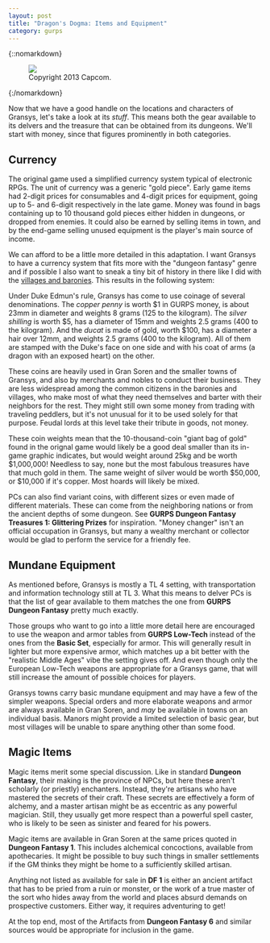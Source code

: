 ```yaml
---
layout: post
title: "Dragon's Dogma: Items and Equipment"
category: gurps
---
```


{::nomarkdown}
<figure>
  <img src="{{ "/assets/pawn-guild.png" | absolute_url }}"/>
  <figcaption>Copyright 2013 Capcom.</figcaption>
</figure>
{:/nomarkdown}

Now that we have a good handle on the locations and characters of Gransys, let's
take a look at its _stuff_. This means both the gear available to its delvers
and the treasure that can be obtained from its dungeons. We'll start with money,
since that figures prominently in both categories.

## Currency

The original game used a simplified currency system typical of electronic
RPGs. The unit of currency was a generic "gold piece". Early game items had
2-digit prices for consumables and 4-digit prices for equipment, going up to 5-
and 6-digit respectively in the late game. Money was found in bags containing up
to 10 thousand gold pieces either hidden in dungeons, or dropped from
enemies. It could also be earned by selling items in town, and by the end-game
selling unused equipment is the player's main source of income.

We can afford to be a little more detailed in this adaptation. I want Gransys to
have a currency system that fits more with the "dungeon fantasy" genre and if
possible I also want to sneak a tiny bit of history in there like I did with the
[villages and baronies][1]. This results in the following system:

Under Duke Edmun's rule, Gransys has come to use coinage of several
denominations. The _copper penny_ is worth $1 in GURPS money, is about 23mm in
diameter and weights 8 grams (125 to the kilogram). The _silver shilling_ is
worth $5, has a diameter of 15mm and weights 2.5 grams (400 to the
kilogram). And the _ducat_ is made of gold, worth $100, has a diameter a hair
over 12mm, and weights 2.5 grams (400 to the kilogram). All of them are stamped
with the Duke's face on one side and with his coat of arms (a dragon with an
exposed heart) on the other.

These coins are heavily used in Gran Soren and the smaller towns of Gransys, and
also by merchants and nobles to conduct their business. They are less widespread
among the common citizens in the baronies and villages, who make most of what
they need themselves and barter with their neighbors for the rest. They might
still own some money from trading with traveling peddlers, but it's not unusual
for it to be used solely for that purpose. Feudal lords at this level take their
tribute in goods, not money.

These coin weights mean that the 10-thousand-coin "giant bag of gold" found in
the orignal game would likely be a good deal smaller than its in-game graphic
indicates, but would weight around 25kg and be worth $1,000,000!  Needless to
say, none but the most fabulous treasures have that much gold in them. The same
weight of silver would be worth $50,000, or $10,000 if it's copper. Most hoards
will likely be mixed.

PCs can also find variant coins, with different sizes or even made of different
materials. These can come from the neighboring nations or from the ancient
depths of some dungeon. See **GURPS Dungeon Fantasy Treasures 1: Glittering
Prizes** for inspiration. "Money changer" isn't an official occupation in
Gransys, but many a wealthy merchant or collector would be glad to perform the
service for a friendly fee.

## Mundane Equipment

As mentioned before, Gransys is mostly a TL 4 setting, with transportation and
information technology still at TL 3. What this means to delver PCs is that the
list of gear available to them matches the one from **GURPS Dungeon Fantasy**
pretty much exactly.

Those groups who want to go into a little more detail here are encouraged to use
the weapon and armor tables from **GURPS Low-Tech** instead of the ones from the
**Basic Set**, especially for armor. This will generally result in lighter but
more expensive armor, which matches up a bit better with the "realistic Middle
Ages" vibe the setting gives off. And even though only the European Low-Tech
weapons are appropriate for a Gransys game, that will still increase the amount
of possible choices for players.

Gransys towns carry basic mundane equipment and may have a few of the simpler
weapons. Special orders and more elaborate weapons and armor are always
available in Gran Soren, and _may_ be available in towns on an individual
basis. Manors might provide a limited selection of basic gear, but most villages
will be unable to spare anything other than some food.

## Magic Items

Magic items merit some special discussion. Like in standard **Dungeon Fantasy**,
their making is the province of NPCs, but here these aren't scholarly (or
priestly) enchanters. Instead, they're artisans who have mastered the secrets of
their craft. These secrets are effectively a form of alchemy, and a master
artisan might be as eccentric as any powerful magician. Still, they usually get
more respect than a powerful spell caster, who is likely to be seen as sinister
and feared for his powers.

Magic items are available in Gran Soren at the same prices quoted in **Dungeon
Fantasy 1**. This includes alchemical concoctions, available from
apothecaries. It might be possible to buy such things in smaller settlements
if the GM thinks they might be home to a sufficiently skilled artisan.

Anything not listed as available for sale in **DF 1** is either an ancient
artifact that has to be pried from a ruin or monster, or the work of a true
master of the sort who hides away from the world and places absurd demands on
prospective customers. Either way, it requires adventuring to get!

At the top end, most of the Artifacts from **Dungeon Fantasy 6** and similar
sources would be appropriate for inclusion in the game.

[1]: https://bira.github.io/octopus-carnival/2016/10/06/villages-and-baronies.html
